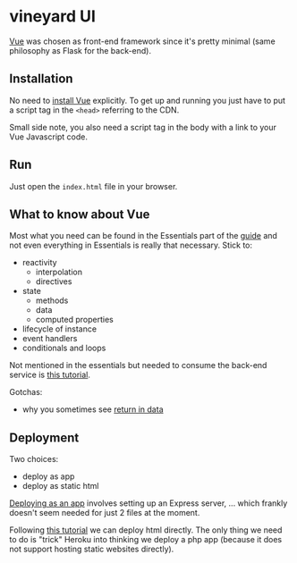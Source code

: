 # vineyard UI

[Vue](https://vuejs.org/) was chosen as front-end framework since it's pretty minimal (same philosophy as Flask for the back-end).

## Installation

No need to [install Vue](https://vuejs.org/v2/guide/installation.html) explicitly. To get up and running you just have to put a script tag in the `<head>` referring to the CDN.

Small side note, you also need a script tag in the body with a link to your Vue Javascript code.

## Run

Just open the `index.html` file in your browser.

## What to know about Vue

Most what you need can be found in the Essentials part of the [guide](https://vuejs.org/v2/guide) and not even everything in Essentials is really that necessary. Stick to:

* reactivity
  * interpolation
  * directives
* state
  * methods
  * data
  * computed properties
* lifecycle of instance
* event handlers
* conditionals and loops

Not mentioned in the essentials but needed to consume the back-end service is [this tutorial](https://vuejs.org/v2/cookbook/using-axios-to-consume-apis.html).

Gotchas:

* why you sometimes see [return in data](https://flaviocopes.com/vue-data-function/)

## Deployment

Two choices:

* deploy as app
* deploy as static html

[Deploying as an app](https://medium.com/netscape/deploying-a-vue-js-2-x-app-to-heroku-in-5-steps-tutorial-a69845ace489) involves setting up an Express server, ... which frankly doesn't seem needed for just 2 files at the moment.

Following [this tutorial](https://medium.com/@winnieliang/how-to-run-a-simple-html-css-javascript-application-on-heroku-4e664c541b0b) we can deploy html directly. The only thing we need to do is "trick" Heroku into thinking we deploy a php app (because it does not support hosting static websites directly).